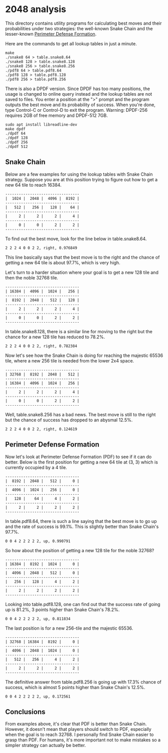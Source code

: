 # 2048 analysis

This directory contains utility programs for calculating best moves and their
probabilities under two strategies: the well-known Snake Chain and the lesser-known
[Perimeter Defense Formation](https://2048masters.com/lessons/pdf/training-1/index.html).

Here are the commands to get all lookup tables in just a minute.
```
make
./snake8 64 > table.snake8.64
./snake8 128 > table.snake8.128
./snake8 256 > table.snake8.256
./pdf8 64 > table.pdf8.64
./pdf8 128 > table.pdf8.128
./pdf8 256 > table.pdf8.256
```

There is also a DPDF version. Since DPDF has too many positions, the usage is
changed to online query instead and the lookup tables are not saved to files.
You enter a position at the ">" prompt and the program outputs the best move
and its probability of success. When you're done, type Control-C or Control-D
to exit the program. Warning: DPDF-256 requires 2GB of free memory and DPDF-512
7GB.
```
sudo apt install libreadline-dev
make dpdf
./dpdf 64
./dpdf 128
./dpdf 256
./dpdf 512
```

## Snake Chain

Below are a few examples for using the lookup tables with Snake Chain strategy.
Suppose you are at this position trying to figure out how to get a new 64 tile to
reach 16384.
```
---------------------------------
|  1024 |  2048 |  4096 |  8192 |
---------------------------------
|   512 |   256 |   128 |    64 |
---------------------------------
|     2 |     2 |     2 |     4 |
---------------------------------
|     0 |     0 |     2 |     2 |
---------------------------------
```
To find out the best move, look for the line below in table.snake8.64.
```
2 2 2 4 0 0 2 2, right, 0.976849
```
This line basically says that the best move is to the right and the chance of
getting a new 64 tile is about 97.7%, which is very high.

Let's turn to a harder situation where your goal is to get a new 128 tile
and then the noble 32768 tile.
```
---------------------------------
| 16384 |  4096 |  1024 |   256 |
---------------------------------
|  8192 |  2048 |   512 |   128 |
---------------------------------
|     2 |     2 |     2 |     4 |
---------------------------------
|     0 |     0 |     2 |     2 |
---------------------------------
```
In table.snake8.128, there is a similar line for moving to the right but the
chance for a new 128 tile has reduced to 78.2%.
```
2 2 2 4 0 0 2 2, right, 0.782384
```

Now let's see how the Snake Chain is doing for reaching the majestic 65536 tile,
where a new 256 tile is needed from the lower 2x4 space.
```
---------------------------------
| 32768 |  8192 |  2048 |   512 |
---------------------------------
| 16384 |  4096 |  1024 |   256 |
---------------------------------
|     2 |     2 |     2 |     4 |
---------------------------------
|     0 |     0 |     2 |     2 |
---------------------------------
```
Well, table.snake8.256 has a bad news. The best move is still to the right but the
chance of success has dropped to an abysmal 12.5%.
```
2 2 2 4 0 0 2 2, right, 0.124619
```

## Perimeter Defense Formation

Now let's look at Perimeter Defense Formation (PDF) to see if it can do better.
Below is the first position for getting a new 64 tile at (3, 3) which is
currently occupied by a 4 tile.
```
---------------------------------
|  8192 |  2048 |   512 |     0 |
---------------------------------
|  4096 |  1024 |   256 |     0 |
---------------------------------
|   128 |    64 |     4 |     2 |
---------------------------------
|     2 |     2 |     2 |     2 |
---------------------------------
```
In table.pdf8.64, there is such a line saying that the best move is to go up
and the rate of success is 99.1%. This is slightly better than Snake Chain's
97.7%.
```
0 0 4 2 2 2 2 2, up, 0.990791
```

So how about the position of getting a new 128 tile for the noble 32768?
```
---------------------------------
| 16384 |  8192 |  1024 |     0 |
---------------------------------
|  4096 |  2048 |   512 |     0 |
---------------------------------
|   256 |   128 |     4 |     2 |
---------------------------------
|     2 |     2 |     2 |     2 |
---------------------------------
```
Looking into table.pdf8.128, one can find out that the success rate of going up
is 81.2%, 3 points higher than Snake Chain's 78.2%.
```
0 0 4 2 2 2 2 2, up, 0.811834
```

The last position is for a new 256-tile and the majestic 65536.
```
---------------------------------
| 32768 | 16384 |  8192 |     0 |
---------------------------------
|  4096 |  2048 |  1024 |     0 |
---------------------------------
|   512 |   256 |     4 |     2 |
---------------------------------
|     2 |     2 |     2 |     2 |
---------------------------------
```
The definitive answer from table.pdf8.256 is going up with 17.3% chance of
success, which is almost 5 points higher than Snake Chain's 12.5%.
```
0 0 4 2 2 2 2 2, up, 0.172561
```

## Conclusions

From examples above, it's clear that PDF is better than Snake Chain. However,
it doesn't mean that players should switch to PDF, especially when the goal
is to reach 32768. I personally find Snake Chain easier to grasp than PDF.
For humans, it's more important not to make mistakes so a simpler strategy
can actually be better.
